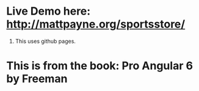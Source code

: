 # Live Demo here: http://mattpayne.org/sportsstore/
1. This uses github pages.

# This is from the book: Pro Angular 6 by Freeman



